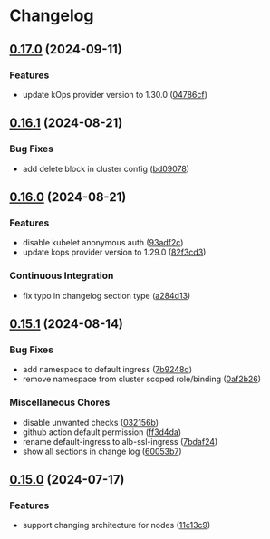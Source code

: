 # Changelog

## [0.17.0](https://github.com/opzkit/terraform-aws-k8s/compare/v0.16.1...v0.17.0) (2024-09-11)


### Features

* update kOps provider version to 1.30.0 ([04786cf](https://github.com/opzkit/terraform-aws-k8s/commit/04786cf1d1e668c8e7e4a1fbe3bfa9ae0d47076e))

## [0.16.1](https://github.com/opzkit/terraform-aws-k8s/compare/v0.16.0...v0.16.1) (2024-08-21)


### Bug Fixes

* add delete block in cluster config ([bd09078](https://github.com/opzkit/terraform-aws-k8s/commit/bd09078fbd383667ceef9122e816693496a9fd9f))

## [0.16.0](https://github.com/opzkit/terraform-aws-k8s/compare/v0.15.1...v0.16.0) (2024-08-21)


### Features

* disable kubelet anonymous auth ([93adf2c](https://github.com/opzkit/terraform-aws-k8s/commit/93adf2c2b15fa76b0659444d50d541d54ded71e0))
* update kops provider version to 1.29.0 ([82f3cd3](https://github.com/opzkit/terraform-aws-k8s/commit/82f3cd35ccd95b244804edda28edbb6d8b81d667))


### Continuous Integration

* fix typo in changelog section type ([a284d13](https://github.com/opzkit/terraform-aws-k8s/commit/a284d13dec36a0fda16e3bb65cf639886eb68697))

## [0.15.1](https://github.com/opzkit/terraform-aws-k8s/compare/v0.15.0...v0.15.1) (2024-08-14)


### Bug Fixes

* add namespace to default ingress ([7b9248d](https://github.com/opzkit/terraform-aws-k8s/commit/7b9248dca347c7d4f952e28a7a9c528005e6edd0))
* remove namespace from cluster scoped role/binding ([0af2b26](https://github.com/opzkit/terraform-aws-k8s/commit/0af2b261d6d44926f1261e2013e8a9a75e0277f1))


### Miscellaneous Chores

* disable unwanted checks ([032156b](https://github.com/opzkit/terraform-aws-k8s/commit/032156b74c63769c5da3a9afecd87958641b2a83))
* github action default permission ([ff3d4da](https://github.com/opzkit/terraform-aws-k8s/commit/ff3d4dac4129035b5b3916e7a626867ef9b4ee00))
* rename default-ingress to alb-ssl-ingress ([7bdaf24](https://github.com/opzkit/terraform-aws-k8s/commit/7bdaf2457bad0b1effe3ceb8bc8ca097101b6eb5))
* show all sections in change log ([60053b7](https://github.com/opzkit/terraform-aws-k8s/commit/60053b7c5dce899932dfbc0edaef37fa822047aa))

## [0.15.0](https://github.com/opzkit/terraform-aws-k8s/compare/v0.14.4...v0.15.0) (2024-07-17)


### Features

* support changing architecture for nodes ([11c13c9](https://github.com/opzkit/terraform-aws-k8s/commit/11c13c967b5847e200a6e7d3b180df050d81f37e))
